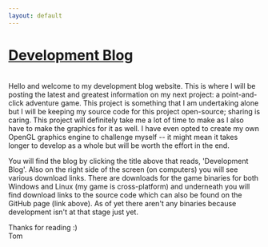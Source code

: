 ```yaml
---
layout: default
---
```


# [Development Blog](blog)

<br>
Hello and welcome to my development blog website. This is where I will be posting the latest and greatest information on my next project: a point-and-click adventure game. This project is something that I am undertaking alone but I will be keeping my source code for this project open-source; sharing is caring. This project will definitely take me a lot of time to make as I also have to make the graphics for it as well. I have even opted to create my own OpenGL graphics engine to challenge myself -- it might mean it takes longer to develop as a whole but will be worth the effort in the end.

You will find the blog by clicking the title above that reads, 'Development Blog'. Also on the right side of the screen (on computers) you will see various download links. There are downloads for the game binaries for both Windows and Linux (my game is cross-platform) and underneath you will find download links to the source code which can also be found on the GitHub page (link above). As of yet there aren't any binaries because development isn't at that stage just yet.

Thanks for reading :)  
Tom
